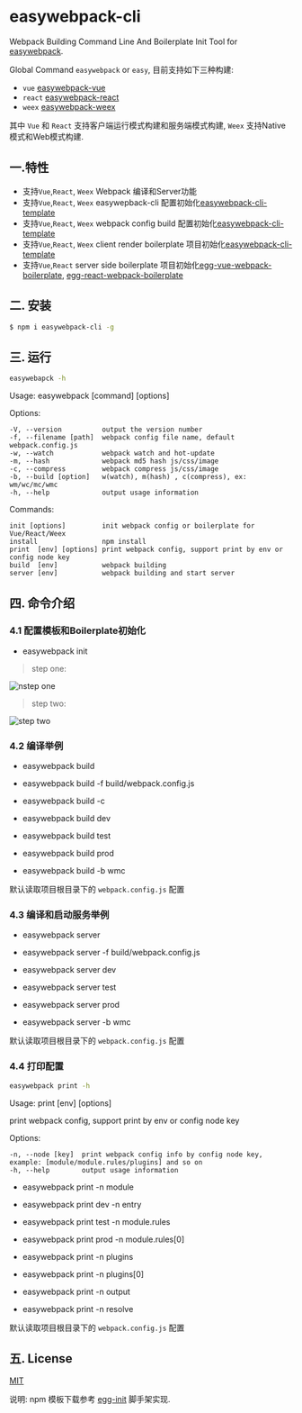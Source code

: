 # easywebpack-cli

Webpack Building Command Line And Boilerplate Init Tool for [easywebpack](https://github.com/hubcarl/easywebpack-cli.git).

Global Command `easywebpack` or `easy`,  目前支持如下三种构建:

- `vue` [easywebpack-vue](https://github.com/hubcarl/easywebpack-vue.git) 
- `react` [easywebpack-react](https://github.com/hubcarl/easywebpack-react.git)
- `weex` [easywebpack-weex](https://github.com/hubcarl/easywebpack-weex.git)

其中 `Vue` 和 `React` 支持客户端运行模式构建和服务端模式构建, `Weex` 支持Native模式和Web模式构建.

## 一.特性

- 支持`Vue`,`React`, `Weex` Webpack 编译和Server功能
- 支持`Vue`,`React`, `Weex` easywepback-cli 配置初始化[easywebpack-cli-template](https://github.com/hubcarl/easywebpack-cli-template.git)
- 支持`Vue`,`React`, `Weex` webpack config build 配置初始化[easywebpack-cli-template](https://github.com/hubcarl/easywebpack-cli-template.git)
- 支持`Vue`,`React`, `Weex` client render boilerplate 项目初始化[easywebpack-cli-template](https://github.com/hubcarl/easywebpack-cli-template.git)
- 支持`Vue`,`React` server side boilerplate 项目初始化[egg-vue-webpack-boilerplate](https://github.com/hubcarl/egg-vue-webpack-boilerplate.git), [egg-react-webpack-boilerplate](https://github.com/hubcarl/egg-react-webpack-boilerplate.git)


## 二. 安装

```bash
$ npm i easywebpack-cli -g
```


## 三. 运行


```bash
easywebapck -h
```

Usage: easywebpack [command] [options]


  Options:

    -V, --version          output the version number
    -f, --filename [path]  webpack config file name, default webpack.config.js
    -w, --watch            webpack watch and hot-update
    -m, --hash             webpack md5 hash js/css/image
    -c, --compress         webpack compress js/css/image
    -b, --build [option]   w(watch), m(hash) , c(compress), ex: wm/wc/mc/wmc
    -h, --help             output usage information


  Commands:
  
    init [options]         init webpack config or boilerplate for Vue/React/Weex
    install                npm install
    print  [env] [options] print webpack config, support print by env or config node key
    build  [env]           webpack building
    server [env]           webpack building and start server



## 四. 命令介绍

### 4.1 配置模板和Boilerplate初始化

- easywebpack init

> step one:

![nstep one](https://github.com/hubcarl/easywebpack-cli/blob/master/doc/cli-init-step-one.png)

> step two:

![step two](https://github.com/hubcarl/easywebpack-cli/blob/master/doc/cli-init-step-two.png)


### 4.2 编译举例

- easywebpack build

- easywebpack build -f build/webpack.config.js

- easywebpack build -c

- easywebpack build dev

- easywebpack build test

- easywebpack build prod

- easywebpack build -b wmc 

默认读取项目根目录下的 `webpack.config.js` 配置

### 4.3 编译和启动服务举例

- easywebpack server

- easywebpack server -f build/webpack.config.js

- easywebpack server dev

- easywebpack server test

- easywebpack server prod

- easywebpack server -b wmc 

默认读取项目根目录下的 `webpack.config.js` 配置

### 4.4 打印配置

```bash
easywebpack print -h
```

 Usage: print [env] [options]

  print webpack config, support print by env or config node key


  Options:

    -n, --node [key]  print webpack config info by config node key, example: [module/module.rules/plugins] and so on
    -h, --help        output usage information

- easywebpack print -n module

- easywebpack print dev -n entry

- easywebpack print test -n module.rules

- easywebpack print prod -n module.rules[0]

- easywebpack print -n plugins

- easywebpack print -n plugins[0]

- easywebpack print -n output

- easywebpack print -n resolve

默认读取项目根目录下的 `webpack.config.js` 配置

## 五. License

[MIT](LICENSE)

说明: npm 模板下载参考 [egg-init](https://github.com/eggjs/egg-init) 脚手架实现.
